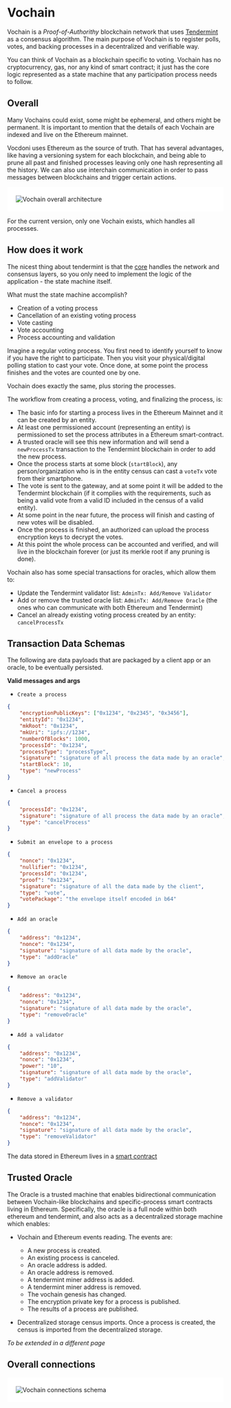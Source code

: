 # Vochain

Vochain is a *Proof-of-Authorithy* blockchain network that uses [Tendermint](https://tendermint.com/) as a consensus algorithm. The main purpose of Vochain is to register polls, votes, and backing processes in a decentralized and verifiable way.

You can think of Vochain as a blockchain specific to voting. Vochain has no cryptocurrency, gas, nor any kind of smart contract; it just has the core logic represented as a state machine that any participation process needs to follow.


## Overall

Many Vochains could exist, some might be ephemeral, and others might be permanent.
It is important to mention that the details of each Vochain are indexed and live on the Ethereum mainnet.

Vocdoni uses Ethereum as the source of truth. That has several advantages, like having a versioning system for each blockchain, and being able to prune all past and finished processes leaving only one hash representing all the history. We can also use interchain communication in order to pass messages between blockchains and trigger certain actions.

<div style="padding: 20px; background-color: white;">
	<img src="architecture/components/vochain-overall.png" alt="Vochain overall architecture"/>
</div>

For the current version, only one Vochain exists, which handles all processes.

## How does it work

The nicest thing about tendermint is that the [core](https://docs.tendermint.com/) handles the network and consensus layers, so you only need to implement the logic of the application - the state machine itself.

What must the state machine accomplish?
- Creation of a voting process
- Cancellation of an existing voting process
- Vote casting
- Vote accounting
- Process accounting and validation

Imagine a regular voting process. You first need to identify yourself to know if you have the right to participate. Then you visit your physical/digital polling station to cast your vote. Once done, at some point the process finishes and the votes are counted one by one.

Vochain does exactly the same, plus storing the processes.

The workflow from creating a process, voting, and finalizing the process, is:
- The basic info for starting a process lives in the Ethereum Mainnet and it can be created by an entity.
- At least one permissioned account (representing an entity) is permissioned to set the process attributes in a Ethereum smart-contract.
- A trusted oracle will see this new information and will send a `newProcessTx` transaction to the Tendermint blockchain in order to add the new process.
- Once the process starts at some block (`startBlock`), any person/organization who is in the entity census can cast a `voteTx` vote from their smartphone.
- The vote is sent to the gateway, and at some point it will be added to the Tendermint blockchain (if it complies with the requirements, such as being a valid vote from a valid ID included in the census of a valid entity).
- At some point in the near future, the process will finish and casting of new votes will be disabled.
- Once the process is finished, an authorized can upload the process encryption keys to decrypt the votes.
- At this point the whole process can be accounted and verified, and will live in the blockchain forever (or just its merkle root if any pruning is done).

Vochain also has some special transactions for oracles, which allow them to:
- Update the Tendermint validator list: `AdminTx: Add/Remove Validator`
- Add or remove the trusted oracle list: `AdminTx: Add/Remove Oracle` (the ones who can communicate with both Ethereum and Tendermint)
- Cancel an already existing voting process created by an entity: `cancelProcessTx`

## Transaction Data Schemas

The following are data payloads that are packaged by a client app or an oracle, to be eventually persisted.


**Valid messages and args**

- `Create a process`
```json
{
    "encryptionPublicKeys": ["0x1234", "0x2345", "0x3456"],
    "entityId": "0x1234",
    "mkRoot": "0x1234",
    "mkUri": "ipfs://1234",
    "numberOfBlocks": 1000,
    "processId": "0x1234",
    "processType": "processType",
    "signature": "signature of all process the data made by an oracle",
    "startBlock": 10,
    "type": "newProcess"
}
```
- `Cancel a process`
```json
{
    "processId": "0x1234",
    "signature": "signature of all process the data made by an oracle",
    "type": "cancelProcess"
}
```
- `Submit an envelope to a process`
```json
{
    "nonce": "0x1234",
    "nullifier": "0x1234",
    "processId": "0x1234",
    "proof": "0x1234",
    "signature": "signature of all the data made by the client",
    "type": "vote",
    "votePackage": "the envelope itself encoded in b64"
}
```
- `Add an oracle`
```json
{
    "address": "0x1234",
    "nonce": "0x1234",
    "signature": "signature of all data made by the oracle",
    "type": "addOracle"
}
```
- `Remove an oracle`
```json
{
    "address": "0x1234",
    "nonce": "0x1234",
    "signature": "signature of all data made by the oracle",
    "type": "removeOracle"
}
```
- `Add a validator`
```json
{
    "address": "0x1234",
    "nonce": "0x1234",
    "power": "10",
    "signature": "signature of all data made by the oracle",
    "type": "addValidator"
}
```
- `Remove a validator`
```json
{
    "address": "0x1234",
    "nonce": "0x1234",
    "signature": "signature of all data made by the oracle",
    "type": "removeValidator"
}
```

The data stored in Ethereum lives in a [smart contract](architecture/components/process?id=smart-contract)


## Trusted Oracle

The Oracle is a trusted machine that enables bidirectional communication between Vochain-like blockchains and specific-process smart contracts living in Ethereum. Specifically, the oracle is a full node within both  ethereum and tendermint, and also acts as a decentralized storage machine which enables:

- Vochain and Ethereum events reading. The events are:
    - A new process is created.
    - An existing process is canceled.
    - An oracle address is added.
    - An oracle address is removed.
    - A tendermint miner address is added.
    - A tendermint miner address is removed.
    - The vochain genesis has changed.
    - The encryption private key for a process is published.
    - The results of a process are published.

- Decentralized storage census imports. Once a process is created, the census is imported from the decentralized storage.

*To be extended in a different page*

## Overall connections

<div style="padding: 20px; background-color: white;">
	<img src="architecture/components/vochain-conn.png" alt="Vochain connections schema"/>
</div>

